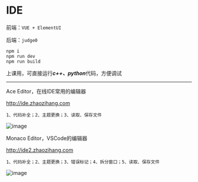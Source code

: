 # IDE
 
前端：```VUE + ElementUI```

后端：```judge0```

```
npm i
npm run dev
npm run build
```

上课用，可直接运行***c++、python***代码，方便调试

****
Ace Editor，在线IDE常用的编辑器

http://ide.zhaozihang.com

```1、代码补全；2、主题更换；3、读取、保存文件```

![image](https://user-images.githubusercontent.com/2792725/115114666-14b86500-9fc3-11eb-881e-b24b3b8b0fc5.png)


Monaco Editor，VSCode的编辑器

http://ide2.zhaozihang.com

```1、代码补全；2、主题更换；3、错误标记；4、拆分窗口；5、读取、保存文件```

![image](https://user-images.githubusercontent.com/2792725/115114499-5a286280-9fc2-11eb-8077-f2ce248f42e7.png)
